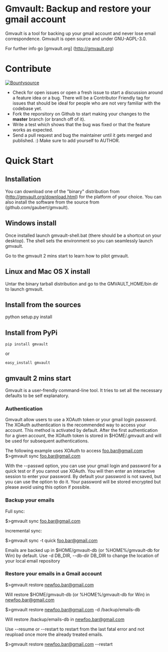 # Gmvault: Backup and restore your gmail account



Gmvault is a tool for backing up your gmail account and never lose email correspondence.
Gmvault is open source and under GNU-AGPL-3.0.

For further info go [gmvault.org] (http://gmvault.org)

# Contribute

[![Bountysource](https://www.bountysource.com/badge/tracker?tracker_id=56851)](https://www.bountysource.com/trackers/56851-gaubert-gmvault?utm_source=56851&utm_medium=shield&utm_campaign=TRACKER_BADGE)

- Check for open issues or open a fresh issue to start a discussion around a feature idea or a bug. There will be a Contributor Friendly tag for issues that should be ideal for people who are not very familiar with the codebase yet.
- Fork the reporsitory on Github to start making your changes to the **master** branch (or branch off of it).
- Write a test which shows that the bug was fixed or that the feature works as expected.
- Send a pull request and bug the maintainer until it gets merged and published. :) Make sure to add yourself to AUTHOR.

# Quick Start

## Installation

You can download one of the "binary" distribution from (http://gmvault.org/download.html) for the platform of your choice.
You can also install the software from the source from (github.com/gaubert/gmvault).

## Windows install

Once installed launch gmvault-shell.bat (there should be a shortcut on your desktop).
The shell sets the environment so you can seamlessly launch gmvault.

Go to the gmvault 2 mins start to learn how to pilot gmvault.

## Linux and Mac OS X install

Untar the binary tarball distribution and go to the GMVAULT_HOME/bin dir to launch gmvault.

## Install from the sources

python setup.py install

## Install from PyPi

    pip install gmvault

or

    easy_install gmvault

## gmvault 2 mins start 

Gmvault is a user-frendly command-line tool. It tries to set all the necessary defaults to be self explanatory.

### Authentication

Gmvault allow users to use a XOAuth token or your gmail login password. The XOAuth authentication is the recommended way to access your account. 
This method is activated by default. After the first authentication for a given account, the XOAuth token is stored in $HOME/.gmvault and will be used for subsequent authentications. 

The following example uses XOAuth to access foo.bar@gmail.com
$>gmvault sync foo.bar@gmail.com

With the --passwd option, you can use your gmail login and password for a quick test or if you cannot use XOAuth. 
You will then enter an interactive session to enter your password. By default your password is not saved, but you can use the option to do it. Your password will be stored encrypted but please avoid using this option if possible.

### Backup your emails

Full sync:

$>gmvault sync foo.bar@gmail.com

Incremental sync:

$>gmvault sync -t quick foo.bar@gmail.com

Emails are backed up in $HOME/gmvault-db (or %HOME%/gmvault-db for Win) by default. Use -d DB_DIR, --db-dir DB_DIR to change the location of your local email repository

### Restore your emails in a Gmail account

$>gmvault restore newfoo.bar@gmail.com

Will restore $HOME/gmvault-db (or %HOME%/gmvault-db for Win) in newfoo.bar@gmail.com

$>gmvault restore newfoo.bar@gmail.com -d /backup/emails-db

Will restore /backup/emails-db in newfoo.bar@gmail.com

Use --resume or --restart to restart from the last fatal error and not reupload once more the already treated emails.

$>gmvault restore newfoo.bar@gmail.com --restart






